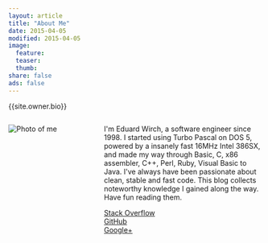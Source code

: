 ```yaml
---
layout: article
title: "About Me"
date: 2015-04-05
modified: 2015-04-05
image:
  feature:
  teaser:
  thumb:
share: false
ads: false
---
```


{{site.owner.bio}}
<div style="display:flex;" class="page-content">
	<div style="width:160px;min-width:160px;margin-right:30px;">
		<p>
			<img src="{{site.url}}/images/{{site.owner.avatar}}" alt="Photo of me" />
		</p>
	</div>
	<div>
		<p>
			I'm Eduard Wirch, a software engineer since 1998. I started using Turbo Pascal on DOS 5, powered by a insanely fast 16MHz Intel 386SX, and made my way through Basic, C, x86 assembler, C++, Perl, Ruby, Visual Basic to Java.
			I've always have been passionate about clean, stable and fast code. This blog collects noteworthy knowledge I gained along the way. Have fun reading them.
		</p>
		<p>
			<a href="https://stackoverflow.com/users/17428/eduard-wirch">
				<i class="fa fa-stack-overflow"></i>
				Stack Overflow
			</a><br/>
			<a href="https://github.com/ewirch">
				<i class="fa fa-github"></i>
				GitHub
			</a><br/>
			<a href="https://plus.google.com/+EduardWirch/">
				<i class="fa fa-google-plus"></i>
				Google+
			</a>
		</p>
</div>
